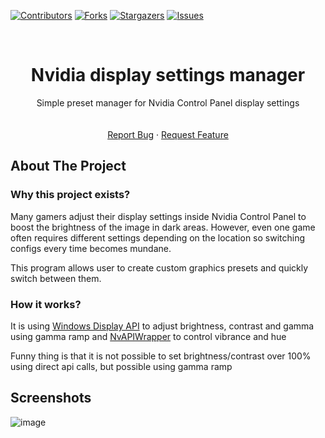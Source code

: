  <!-- PROJECT SHIELDS -->
<!--
*** I'm using markdown "reference style" links for readability.
*** Reference links are enclosed in brackets [ ] instead of parentheses ( ).
*** See the bottom of this document for the declaration of the reference variables
*** for contributors-url, forks-url, etc. This is an optional, concise syntax you may use.
*** https://www.markdownguide.org/basic-syntax/#reference-style-links
-->
[![Contributors][contributors-shield]][contributors-url]
[![Forks][forks-shield]][forks-url]
[![Stargazers][stars-shield]][stars-url]
[![Issues][issues-shield]][issues-url]

<br />
<div align="center">
  <h1 align="center">Nvidia display settings manager</h3>

  <p align="center">
    Simple preset manager for Nvidia Control Panel display settings
    <br />
    <br />
    <br />
    <a href="https://github.com/Altair200333/ObsidianMDtoPDF/issues">Report Bug</a>
    ·
    <a href="https://github.com/Altair200333/ObsidianMDtoPDF/issues">Request Feature</a>
  </p>
</div>

<!-- ABOUT THE PROJECT -->
## About The Project

### Why this project exists?
Many gamers adjust their display settings inside Nvidia Control Panel to boost the brightness of the image in dark areas. However, even one game often requires different settings depending on the location so switching configs every time becomes mundane.

This program allows user to create custom graphics presets and quickly switch between them.

### How it works?
It is using [Windows Display API](https://github.com/falahati/WindowsDisplayAPI) to adjust brightness, contrast and gamma using gamma ramp and [NvAPIWrapper](https://github.com/falahati/NvAPIWrapper) to control vibrance and hue

Funny thing is that it is not possible to set brightness/contrast over 100% using direct api calls, but possible using gamma ramp

## Screenshots

![image](https://github.com/Altair200333/NvidiaGameManager/assets/25277903/c048c61d-3a5f-4bd9-86ea-2258315db525)


<!-- MARKDOWN LINKS & IMAGES -->
<!-- https://www.markdownguide.org/basic-syntax/#reference-style-links -->
[contributors-shield]: https://img.shields.io/github/contributors/Altair200333/ObsidianMDtoPDF?style=for-the-badge
[contributors-url]: https://github.com/Altair200333/ObsidianMDtoPDF/graphs/contributors
[forks-shield]: http://img.shields.io/github/forks/Altair200333/ObsidianMDtoPDF?style=for-the-badge
[forks-url]: http://github.com/Altair200333/ObsidianMDtoPDF/network/members
[stars-shield]: https://img.shields.io/github/stars/Altair200333/ObsidianMDtoPDF?style=for-the-badge
[stars-url]: https://github.com/Altair200333/ObsidianMDtoPDF/stargazers
[issues-shield]: https://img.shields.io/github/issues/Altair200333/ObsidianMDtoPDF?style=for-the-badge
[issues-url]: https://github.com/Altair200333/ObsidianMDtoPDF/issues
[product-screenshot]: images/screenshot.png
